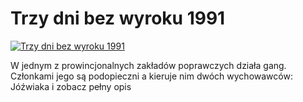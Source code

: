 Trzy dni bez wyroku 1991 
=============
[![Trzy dni bez wyroku 1991 ](http://vidos.pl/images/player.gif)](http://vidos.pl/trzy-dni-bez-wyroku-1991)

 W jednym z prowincjonalnych zakładów poprawczych działa gang. Członkami jego są podopieczni a kieruje nim dwóch wychowawców: Jóźwiaka i zobacz pełny opis
